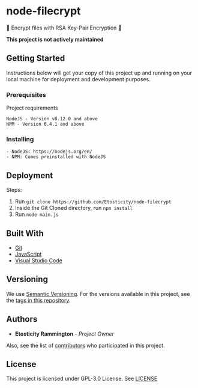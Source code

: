# node-filecrypt
🔐 Encrypt files with RSA Key-Pair Encryption 📂

**This project is not actively maintained**

## Getting Started
Instructions below will get your copy of this project up and running on your local machine for deployment and development purposes.

### Prerequisites
Project requirements

```
NodeJS - Version v8.12.0 and above
NPM - Version 6.4.1 and above
```

### Installing

```
- NodeJS: https://nodejs.org/en/
- NPM: Comes preinstalled with NodeJS
```

## Deployment

Steps:
1. Run `git clone https://github.com/Etosticity/node-filecrypt`
2. Inside the Git Cloned directory, run `npm install`
3. Run `node main.js`

## Built With
* [Git](https://git-scm.com/)
* [JavaScript](https://www.javascript.com/)
* [Visual Studio Code](https://code.visualstudio.com/)

## Versioning
We use [Semantic Versioning](https://semver.org/). For the versions available in this project, see the [tags in this repository](https://github.com/Etosticity/node-filecrypt/tags).

## Authors
* **Etosticity Rammington** - *Project Owner*

Also, see the list of [contributors](https://github.com/Etosticity/node-filecrypt/graphs/contributors) who participated in this project.

## License
This project is licensed under GPL-3.0 License. See [LICENSE](https://github.com/Etosticity/node-filecrypt/blob/master/LICENSE)